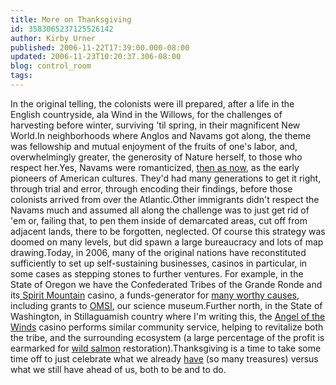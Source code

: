 ```yaml
---
title: More on Thanksgiving
id: 3583065237125526142
author: Kirby Urner
published: 2006-11-22T17:39:00.000-08:00
updated: 2006-11-23T10:20:37.306-08:00
blog: control_room
tags: 
---
```


In the original telling, the colonists were ill prepared, after a life in the English countryside, ala Wind in the Willows, for the challenges of harvesting before winter, surviving 'til spring, in their magnificent New World.In neighborhoods where Anglos and Navams got along, the theme was fellowship and mutual enjoyment of the fruits of one's labor, and, overwhelmingly greater, the generosity of Nature herself, to those who respect her.Yes, Navams were romanticized, [then as now](http://worldgame.blogspot.com/2004/11/thanksgiving-for-dummies.html), as the early pioneers of American cultures. They'd had many generations to get it right, through trial and error, through encoding their findings, before those colonists arrived from over the Atlantic.Other immigrants didn't respect the Navams much and assumed all along the challenge was to just get rid of 'em or, failing that, to pen them inside of demarcated areas, cut off from adjacent lands, there to be forgotten, neglected. Of course this strategy was doomed on many levels, but did spawn a large bureaucracy and lots of map drawing.Today, in 2006, many of the original nations have reconstituted sufficiently to set up self-sustaining businesses, casinos in particular, in some cases as stepping stones to further ventures. For example, in the State of Oregon we have the Confederated Tribes of the Grande Ronde and its[ Spirit Mountain](http://www.spirit-mountain.com/) casino, a funds-generator for [many worthy causes](http://mathforum.org/kb/message.jspa?messageID=5386609&tstart=0), including grants to [OMSI](http://www.omsi.org/), our science museum.Further north, in the State of Washington, in Stillaguamish country where I'm writing this, the [Angel of the Winds](http://www.angelofthewinds.com/) casino performs similar community service, helping to revitalize both the tribe, and the surrounding ecosystem (a large percentage of the profit is earmarked for [wild salmon](http://worldgame.blogspot.com/2004/12/nehalem-watershed-wanderers-meeting.html) restoration).Thanksgiving is a time to take some time off to just celebrate what we already [have](http://www.grunch.net/synergetics/gst1.html) (so many treasures) versus what we still have ahead of us, both to be and to do.